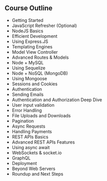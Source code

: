 ## Course Outline
- Getting Started
- JavaScript Refresher (Optional)
- NodeJS Basics
- Efficient Development
- Using Express.JS
- Templating Engines
- Model View Controller
- Advanced Routes & Models
- Node + MySQL
- Using Sequelize
- Node + NoSQL (MongoDB)
- Using Mongoose
- Sessions and Cookies
- Authentication
- Sending Emails
- Authentication and Authorization Deep Dive
- User input validation
- Error Handling
- File Uploads and Downloads
- Pagination
- Async Requests
- Handling Payments
- REST APIs Basics
- Advanced REST APIs Features
- Using async await
- WebSockets & socket.io
- GraphQL
- Deployment
- Beyond Web Servers
- Roundup and Next Steps

